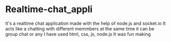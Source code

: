 # Realtime-chat_appli
It's a realtime chat application made with the help of node.js and socket.io
It acts like a chatting with different memmbers at the same time it can be group chat or any 
I have used html, css, js, node.js 
It was fun making 
